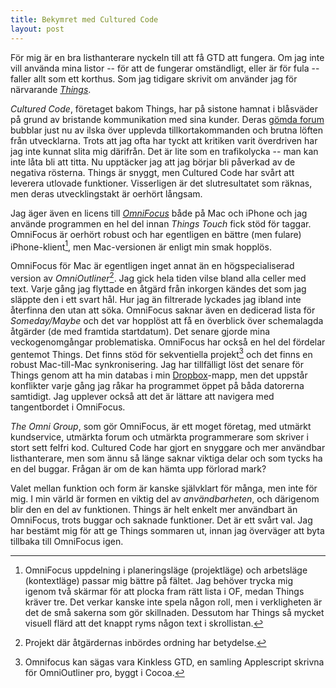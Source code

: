```yaml
---
title: Bekymret med Cultured Code
layout: post
---
```


För mig är en bra listhanterare nyckeln till att få GTD att fungera. Om jag inte vill använda mina listor -- för att de fungerar omständligt, eller är för fula -- faller allt som ett korthus. Som jag tidigare skrivit om använder jag för närvarande [*Things*][1].

*Cultured Code*, företaget bakom Things, har på sistone hamnat i blåsväder på grund av bristande kommunikation med sina kunder. Deras [gömda forum][6] bubblar just nu av ilska över upplevda tillkortakommanden och brutna löften från utvecklarna. Trots att jag ofta har tyckt att kritiken varit överdriven har jag inte kunnat slita mig därifrån. Det är lite som en trafikolycka -- man kan inte låta bli att titta. Nu upptäcker jag att jag börjar bli påverkad av de negativa rösterna. Things är snyggt, men Cultured Code har svårt att leverera utlovade funktioner. Visserligen är det slutresultatet som räknas, men deras utvecklingstakt är oerhört långsam.

Jag äger även en licens till [*OmniFocus*][3] både på Mac och iPhone och jag använde programmen en hel del innan *Things Touch* fick stöd för taggar. OmniFocus är oerhört robust och har egentligen en bättre (men fulare) iPhone-klient[^3], men Mac-versionen är enligt min smak hopplös.

OmniFocus för Mac är egentligen inget annat än en högspecialiserad version av *OmniOutliner*[^1]. Jag gick hela tiden vilse bland alla celler med text. Varje gång jag flyttade en åtgärd från inkorgen kändes det som jag släppte den i ett svart hål. Hur jag än filtrerade lyckades jag ibland inte återfinna den utan att söka. OmniFocus saknar även en dedicerad lista för *Someday/Maybe* och det var hopplöst att få en överblick över schemalagda åtgärder (de med framtida startdatum). Det senare gjorde mina veckogenomgångar problematiska.
OmniFocus har också en hel del fördelar gentemot Things. Det finns stöd för sekventiella projekt[^2] och det finns en robust Mac-till-Mac synkronisering. Jag har tillfälligt löst det senare för Things genom att ha min databas i min [Dropbox][2]-mapp, men det uppstår konflikter varje gång jag råkar ha programmet öppet på båda datorerna samtidigt. Jag upplever också att det är lättare att navigera med tangentbordet i OmniFocus.

*The Omni Group*, som gör OmniFocus,  är ett moget företag, med utmärkt kundservice, utmärkta forum och utmärkta programmerare som skriver i stort sett felfri kod. Cultured Code har gjort en snyggare och mer användbar listhanterare, men som ännu så länge saknar viktiga delar och som tycks ha en del buggar. Frågan är om de kan hämta upp förlorad mark?

Valet mellan funktion och form är kanske självklart för många, men inte för mig. I min värld är formen en viktig del av *användbarheten*, och därigenom blir den en del av funktionen. Things är helt enkelt mer användbart än OmniFocus, trots buggar och saknade funktioner. Det är ett svårt val. Jag har bestämt mig för att ge Things sommaren ut, innan jag överväger att byta tillbaka till OmniFocus igen.

[1]: http://culturedcode.com/things
[2]: http://getdropbox.com
[3]: http://omnigroup.com/omnifocus
[6]: http://culturedcode/things/forums

[^1]: Projekt där åtgärdernas inbördes ordning har betydelse.

[^2]: Omnifocus kan sägas vara Kinkless GTD, en samling Applescript skrivna för OmniOutliner pro, byggt i Cocoa.

[^3]: OmniFocus uppdelning i planeringsläge (projektläge) och arbetsläge (kontextläge) passar mig bättre på fältet. Jag behöver trycka mig igenom två skärmar för att plocka fram rätt lista i OF, medan Things kräver tre. Det verkar kanske inte spela någon roll, men i verkligheten är det de små sakerna som gör skillnaden. Dessutom har Things så mycket visuell flärd att det knappt ryms någon text i skrollistan.
